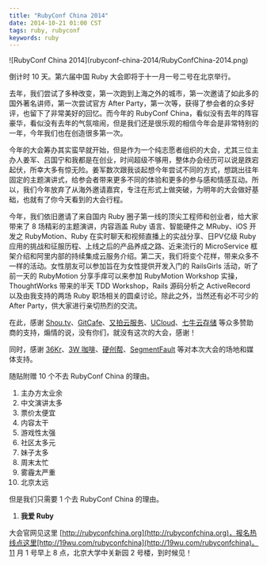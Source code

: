 ```yaml
---
title: "RubyConf China 2014"
date: 2014-10-21 01:00 CST
tags: ruby, rubyconf
keywords: ruby
---
```


<aside class="aside">
  ![RubyConf China 2014](rubyconf-china-2014/RubyConfChina-2014.png)
</aside>

倒计时 10 天。第六届中国 Ruby 大会即将于十一月一号二号在北京举行。

去年，我们尝试了多种改变，第一次跑到上海之外的城市，第一次邀请了如此多的国外著名讲师，第一次尝试官方 After Party，第一次等，获得了参会者的众多好评，也留下了非常美好的回忆。而今年的 RubyConf China，看似没有去年的阵容豪华，看似没有去年的气氛喧闹，但是我们还是很乐观的相信今年会是非常特别的一年，今年我们也在创造很多第一次。

今年的大会筹办其实蛮早就开始，但是作为一个纯志愿者组织的大会，尤其三位主办人姜军、吕国宁和我都是在创业，时间超级不够用，整体办会经历可以说是跌宕起伏，所幸大多有惊无险。姜军数次跟我谈起想今年尝试不同的方式，想跳出往年固定的主题演讲式，给参会者带来更多不同的体验和更多的参与感和情感互动。所以，我们今年放弃了从海外邀请嘉宾，专注在形式上做突破，为明年的大会做好基础，也就有了你今天看到的大会行程。

今年，我们依旧邀请了来自国内 Ruby 圈子第一线的顶尖工程师和创业者，给大家带来了 8 场精彩的主题演讲，内容涵盖 Ruby 语言、智能硬件之 MRuby、iOS 开发之 RubyMotion、Ruby 在实时聊天和视频直播上的实战分享、日PV亿级 Ruby 应用的挑战和征服历程、上线之后的产品养成之路、近来流行的 MicroService 框架介绍和阿里内部的持续集成云服务介绍。第二天，我们将变个花样，带来众多不一样的活动。女性朋友可以参加旨在为女性提供开发入门的 RailsGirls 活动，听了前一天的 RubyMotion 分享手痒可以来参加 RubyMotion Workshop 实操，ThoughtWorks 带来的半天 TDD Workshop，Rails 源码分析之 ActiveRecord 以及由我支持的两场 Ruby 职场相关的圆桌讨论。除此之外，当然还有必不可少的 After Party，供大家进行亲切热烈的交流。

在此，感谢 [Shou.tv](https://shou.tv/)、[GitCafe](http://gitcafe.com/)、[又拍云服务](http://upyun.com)、[UCloud](http://www.ucloud.cn)、[七牛云存储](http://www.qiniu.com) 等众多赞助商的支持，煽情的说，没有你们，就没有这次的大会，感谢！

同时，感谢 [36Kr](http://36kr.com)、[3W 咖啡](http://www.3wcoffee.com)、[硬创帮](http://www.ingchuang.com/explore/ )、[SegmentFault](http://segmentfault.com) 等对本次大会的场地和媒体支持。

随贴附赠 10 个不去 RubyConf China 的理由。

1. 主办方太业余
2. 中文演讲太多
3. 票价太便宜
4. 内容太干
5. 游戏性太强
6. 社区太多元
7. 妹子太多
8. 周末太忙
9. 雾霾太严重
10. 北京太远

但是我们只需要 1 个去 RubyConf China 的理由。

1. **我爱 Ruby**

大会官网见这里 [http://rubyconfchina.org](http://rubyconfchina.org)，报名热线点这里[http://19wu.com/rubyconfchina](http://19wu.com/rubyconfchina)。11 月 1 号早上 8 点，北京大学中关新园 2 号楼，到时候见！
